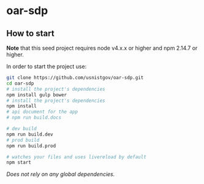 # oar-sdp

## How to start

**Note** that this seed project requires node v4.x.x or higher and npm 2.14.7 or higher.

In order to start the project use:


```bash
git clone https://github.com/usnistgov/oar-sdp.git
cd oar-sdp
# install the project's dependencies
npm install gulp bower
# install the project's dependencies
npm install
# api document for the app
# npm run build.docs

# dev build
npm run build.dev
# prod build
npm run build.prod

# watches your files and uses livereload by default
npm start
```

_Does not rely on any global dependencies._

